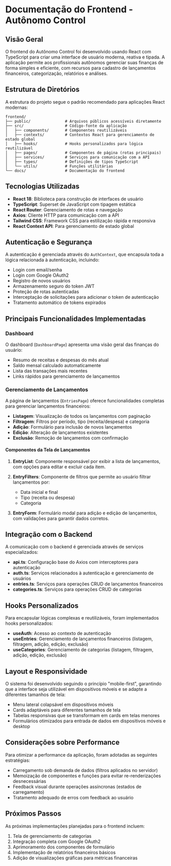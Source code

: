 # Documentação do Frontend - Autônomo Control

## Visão Geral

O frontend do Autônomo Control foi desenvolvido usando React com TypeScript para criar uma interface de usuário moderna, reativa e tipada. A aplicação permite aos profissionais autônomos gerenciar suas finanças de forma simples e eficiente, com recursos para cadastro de lançamentos financeiros, categorização, relatórios e análises.

## Estrutura de Diretórios

A estrutura do projeto segue o padrão recomendado para aplicações React modernas:

```
frontend/
├── public/               # Arquivos públicos acessíveis diretamente
├── src/                  # Código-fonte da aplicação
│   ├── components/       # Componentes reutilizáveis
│   ├── contexts/         # Contextos React para gerenciamento de estado global
│   ├── hooks/            # Hooks personalizados para lógica reutilizável
│   ├── pages/            # Componentes de página (rotas principais)
│   ├── services/         # Serviços para comunicação com a API
│   ├── types/            # Definições de tipos TypeScript
│   └── utils/            # Funções utilitárias
└── docs/                 # Documentação do frontend
```

## Tecnologias Utilizadas

- **React 18**: Biblioteca para construção de interfaces de usuário
- **TypeScript**: Superset de JavaScript com tipagem estática
- **React Router**: Gerenciamento de rotas e navegação
- **Axios**: Cliente HTTP para comunicação com a API
- **Tailwind CSS**: Framework CSS para estilização rápida e responsiva
- **React Context API**: Para gerenciamento de estado global

## Autenticação e Segurança

A autenticação é gerenciada através do `AuthContext`, que encapsula toda a lógica relacionada à autenticação, incluindo:

- Login com email/senha
- Login com Google OAuth2
- Registro de novos usuários
- Armazenamento seguro do token JWT
- Proteção de rotas autenticadas
- Interceptação de solicitações para adicionar o token de autenticação
- Tratamento automático de tokens expirados

## Principais Funcionalidades Implementadas

### Dashboard

O dashboard (`DashboardPage`) apresenta uma visão geral das finanças do usuário:

- Resumo de receitas e despesas do mês atual
- Saldo mensal calculado automaticamente
- Lista das transações mais recentes
- Links rápidos para gerenciamento de lançamentos

### Gerenciamento de Lançamentos

A página de lançamentos (`EntriesPage`) oferece funcionalidades completas para gerenciar lançamentos financeiros:

- **Listagem**: Visualização de todos os lançamentos com paginação
- **Filtragem**: Filtros por período, tipo (receita/despesa) e categoria
- **Adição**: Formulário para inclusão de novos lançamentos
- **Edição**: Alteração de lançamentos existentes
- **Exclusão**: Remoção de lançamentos com confirmação

#### Componentes da Tela de Lançamentos

1. **EntryList**: Componente responsável por exibir a lista de lançamentos, com opções para editar e excluir cada item.

2. **EntryFilters**: Componente de filtros que permite ao usuário filtrar lançamentos por:
   - Data inicial e final
   - Tipo (receita ou despesa)
   - Categoria

3. **EntryForm**: Formulário modal para adição e edição de lançamentos, com validações para garantir dados corretos.

## Integração com o Backend

A comunicação com o backend é gerenciada através de serviços especializados:

- **api.ts**: Configuração base do Axios com interceptores para autenticação
- **auth.ts**: Serviços relacionados à autenticação e gerenciamento de usuários
- **entries.ts**: Serviços para operações CRUD de lançamentos financeiros
- **categories.ts**: Serviços para operações CRUD de categorias

## Hooks Personalizados

Para encapsular lógicas complexas e reutilizáveis, foram implementados hooks personalizados:

- **useAuth**: Acesso ao contexto de autenticação
- **useEntries**: Gerenciamento de lançamentos financeiros (listagem, filtragem, adição, edição, exclusão)
- **useCategories**: Gerenciamento de categorias (listagem, filtragem, adição, edição, exclusão)

## Layout e Responsividade

O sistema foi desenvolvido seguindo o princípio "mobile-first", garantindo que a interface seja utilizável em dispositivos móveis e se adapte a diferentes tamanhos de tela:

- Menu lateral colapsável em dispositivos móveis
- Cards adaptáveis para diferentes tamanhos de tela
- Tabelas responsivas que se transformam em cards em telas menores
- Formulários otimizados para entrada de dados em dispositivos móveis e desktop

## Considerações sobre Performance

Para otimizar a performance da aplicação, foram adotadas as seguintes estratégias:

- Carregamento sob demanda de dados (filtros aplicados no servidor)
- Memoização de componentes e funções para evitar re-renderizações desnecessárias
- Feedback visual durante operações assíncronas (estados de carregamento)
- Tratamento adequado de erros com feedback ao usuário

## Próximos Passos

As próximas implementações planejadas para o frontend incluem:

1. Tela de gerenciamento de categorias
2. Integração completa com Google OAuth2
3. Aprimoramento dos componentes de formulário
4. Implementação de relatórios financeiros básicos
5. Adição de visualizações gráficas para métricas financeiras
